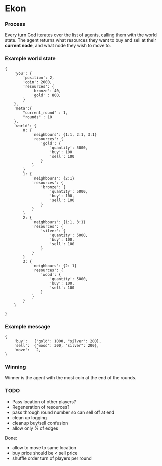 Ekon
====

### Process

Every turn God iterates over the list of agents, calling them with the world state. The agent returns what resources they want to buy and sell at their **current node**, and what node they wish to move to.

### Example world state

    {
        'you': {
            'position': 2,
            'coin': 2000,
            'resources': {
                'bronze': 40,
                'gold' : 800,
            }
        },
        'meta':{
            "current_round" : 1,
            "rounds" : 10
        },
        'world': {
            0: {
                'neighbours': {1:1, 2:1, 3:1}
                'resources': {
                    'gold': {
                        'quantity': 5000,
                        'buy': 100
                        'sell': 100
                    }
                }
            }
            1: {
                'neighbours': {2:1}
                'resources': {
                    'bronze': {
                        'quantity': 5000,
                        'buy': 100,
                        'sell': 100
                    }
                }
            }
            2: {
                'neighbours': {1:1, 3:1}
                'resources': {
                    'silver': {
                        'quantity': 5000,
                        'buy': 100,
                        'sell': 100
                    }
                }
            }
            3: {
                'neighbours': {2: 1}
                'resources': {
                    'wood': {
                        'quantity': 5000,
                        'buy': 100,
                        'sell': 100
                    }
                }
            }
        }

    }

### Example message

    {
        'buy':   {"gold": 1000, "silver": 200},
        'sell':  {"wood": 300, "silver": 200},
        'move':   2,
    }

### Winning

Winner is the agent with the most coin at the end of the rounds.


### TODO

* Pass location of other players?
* Regeneration of resources?
* pass through round number so can sell off at end
* clean up logging
* cleanup buy/sell confusion
* allow only % of edges

Done:
* allow to move to same location
* buy price should be < sell price
* shuffle order turn of players per round
